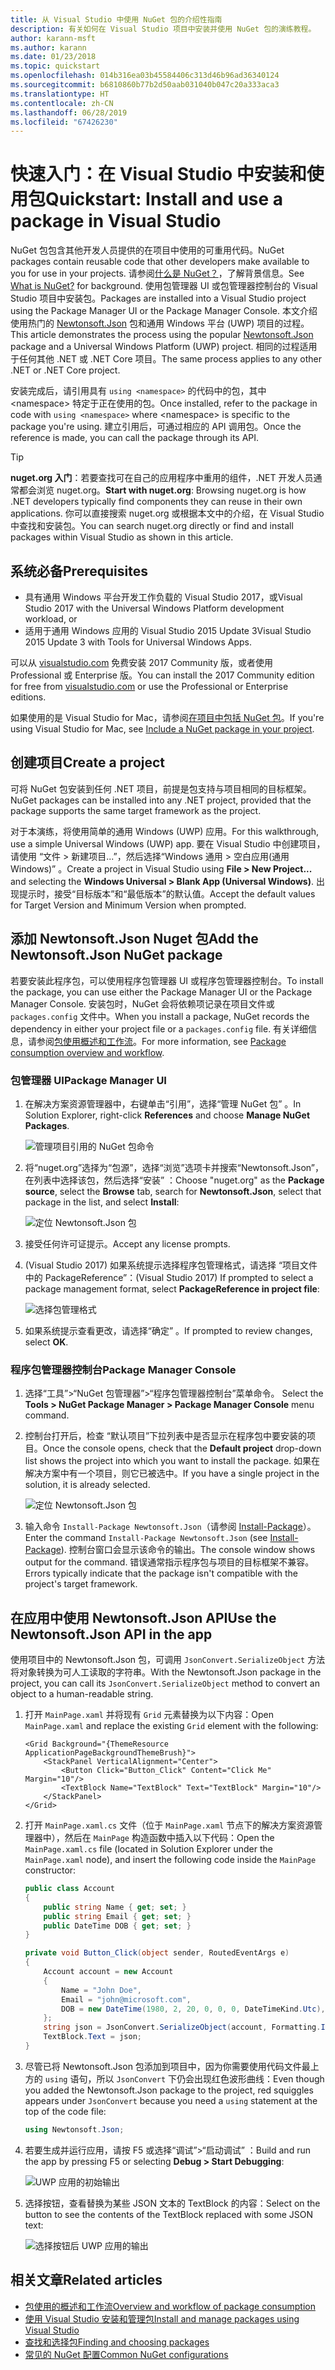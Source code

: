 ```yaml
---
title: 从 Visual Studio 中使用 NuGet 包的介绍性指南
description: 有关如何在 Visual Studio 项目中安装并使用 NuGet 包的演练教程。
author: karann-msft
ms.author: karann
ms.date: 01/23/2018
ms.topic: quickstart
ms.openlocfilehash: 014b316ea03b45584406c313d46b96ad36340124
ms.sourcegitcommit: b6810860b77b2d50aab031040b047c20a333aca3
ms.translationtype: HT
ms.contentlocale: zh-CN
ms.lasthandoff: 06/28/2019
ms.locfileid: "67426230"
---
```

# <a name="quickstart-install-and-use-a-package-in-visual-studio"></a><span data-ttu-id="f554b-103">快速入门：在 Visual Studio 中安装和使用包</span><span class="sxs-lookup"><span data-stu-id="f554b-103">Quickstart: Install and use a package in Visual Studio</span></span>

<span data-ttu-id="f554b-104">NuGet 包包含其他开发人员提供的在项目中使用的可重用代码。</span><span class="sxs-lookup"><span data-stu-id="f554b-104">NuGet packages contain reusable code that other developers make available to you for use in your projects.</span></span> <span data-ttu-id="f554b-105">请参阅[什么是 NuGet？](../What-is-NuGet.md)，了解背景信息。</span><span class="sxs-lookup"><span data-stu-id="f554b-105">See [What is NuGet?](../What-is-NuGet.md) for background.</span></span> <span data-ttu-id="f554b-106">使用包管理器 UI 或包管理器控制台的 Visual Studio 项目中安装包。</span><span class="sxs-lookup"><span data-stu-id="f554b-106">Packages are installed into a Visual Studio project using the Package Manager UI or the Package Manager Console.</span></span> <span data-ttu-id="f554b-107">本文介绍使用热门的 [Newtonsoft.Json](https://www.nuget.org/packages/Newtonsoft.Json/) 包和通用 Windows 平台 (UWP) 项目的过程。</span><span class="sxs-lookup"><span data-stu-id="f554b-107">This article demonstrates the process using the popular [Newtonsoft.Json](https://www.nuget.org/packages/Newtonsoft.Json/) package and a Universal Windows Platform (UWP) project.</span></span> <span data-ttu-id="f554b-108">相同的过程适用于任何其他 .NET 或 .NET Core 项目。</span><span class="sxs-lookup"><span data-stu-id="f554b-108">The same process applies to any other .NET or .NET Core project.</span></span>

<span data-ttu-id="f554b-109">安装完成后，请引用具有 `using <namespace>` 的代码中的包，其中 \<namespace\> 特定于正在使用的包。</span><span class="sxs-lookup"><span data-stu-id="f554b-109">Once installed, refer to the package in code with `using <namespace>` where \<namespace\> is specific to the package you're using.</span></span> <span data-ttu-id="f554b-110">建立引用后，可通过相应的 API 调用包。</span><span class="sxs-lookup"><span data-stu-id="f554b-110">Once the reference is made, you can call the package through its API.</span></span>

> [!Tip]
> <span data-ttu-id="f554b-111">**nuget.org 入门**：若要查找可在自己的应用程序中重用的组件，.NET 开发人员通常都会浏览 nuget.org。</span><span class="sxs-lookup"><span data-stu-id="f554b-111">**Start with nuget.org**: Browsing nuget.org is how .NET developers typically find components they can reuse in their own applications.</span></span> <span data-ttu-id="f554b-112">你可以直接搜索 nuget.org 或根据本文中的介绍，在 Visual Studio 中查找和安装包。</span><span class="sxs-lookup"><span data-stu-id="f554b-112">You can search nuget.org directly or find and install packages within Visual Studio as shown in this article.</span></span>

## <a name="prerequisites"></a><span data-ttu-id="f554b-113">系统必备</span><span class="sxs-lookup"><span data-stu-id="f554b-113">Prerequisites</span></span>

- <span data-ttu-id="f554b-114">具有通用 Windows 平台开发工作负载的 Visual Studio 2017，或</span><span class="sxs-lookup"><span data-stu-id="f554b-114">Visual Studio 2017 with the Universal Windows Platform development workload, or</span></span>
- <span data-ttu-id="f554b-115">适用于通用 Windows 应用的 Visual Studio 2015 Update 3</span><span class="sxs-lookup"><span data-stu-id="f554b-115">Visual Studio 2015 Update 3 with Tools for Universal Windows Apps.</span></span>

<span data-ttu-id="f554b-116">可以从 [visualstudio.com](https://www.visualstudio.com/) 免费安装 2017 Community 版，或者使用 Professional 或 Enterprise 版。</span><span class="sxs-lookup"><span data-stu-id="f554b-116">You can install the 2017 Community edition for free from [visualstudio.com](https://www.visualstudio.com/) or use the Professional or Enterprise editions.</span></span>

<span data-ttu-id="f554b-117">如果使用的是 Visual Studio for Mac，请参阅[在项目中包括 NuGet 包](/visualstudio/mac/nuget-walkthrough)。</span><span class="sxs-lookup"><span data-stu-id="f554b-117">If you're using Visual Studio for Mac, see [Include a NuGet package in your project](/visualstudio/mac/nuget-walkthrough).</span></span>

## <a name="create-a-project"></a><span data-ttu-id="f554b-118">创建项目</span><span class="sxs-lookup"><span data-stu-id="f554b-118">Create a project</span></span>

<span data-ttu-id="f554b-119">可将 NuGet 包安装到任何 .NET 项目，前提是包支持与项目相同的目标框架。</span><span class="sxs-lookup"><span data-stu-id="f554b-119">NuGet packages can be installed into any .NET project, provided that the package supports the same target framework as the project.</span></span>

<span data-ttu-id="f554b-120">对于本演练，将使用简单的通用 Windows (UWP) 应用。</span><span class="sxs-lookup"><span data-stu-id="f554b-120">For this walkthrough, use a simple Universal Windows (UWP) app.</span></span> <span data-ttu-id="f554b-121">要在 Visual Studio 中创建项目，请使用  “文件 > 新建项目...”，然后选择“Windows 通用 > 空白应用(通用 Windows)”  。</span><span class="sxs-lookup"><span data-stu-id="f554b-121">Create a project in Visual Studio using **File > New Project...** and selecting the **Windows Universal > Blank App (Universal Windows)**.</span></span> <span data-ttu-id="f554b-122">出现提示时，接受“目标版本”和“最低版本”的默认值。</span><span class="sxs-lookup"><span data-stu-id="f554b-122">Accept the default values for Target Version and Minimum Version when prompted.</span></span>

## <a name="add-the-newtonsoftjson-nuget-package"></a><span data-ttu-id="f554b-123">添加 Newtonsoft.Json Nuget 包</span><span class="sxs-lookup"><span data-stu-id="f554b-123">Add the Newtonsoft.Json NuGet package</span></span>

<span data-ttu-id="f554b-124">若要安装此程序包，可以使用程序包管理器 UI 或程序包管理器控制台。</span><span class="sxs-lookup"><span data-stu-id="f554b-124">To install the package, you can use either the Package Manager UI or the Package Manager Console.</span></span> <span data-ttu-id="f554b-125">安装包时，NuGet 会将依赖项记录在项目文件或 `packages.config` 文件中。</span><span class="sxs-lookup"><span data-stu-id="f554b-125">When you install a package, NuGet records the dependency in either your project file or a `packages.config` file.</span></span> <span data-ttu-id="f554b-126">有关详细信息，请参阅[包使用概述和工作流](../consume-packages/Overview-and-Workflow.md)。</span><span class="sxs-lookup"><span data-stu-id="f554b-126">For more information, see [Package consumption overview and workflow](../consume-packages/Overview-and-Workflow.md).</span></span>

### <a name="package-manager-ui"></a><span data-ttu-id="f554b-127">包管理器 UI</span><span class="sxs-lookup"><span data-stu-id="f554b-127">Package Manager UI</span></span>

1. <span data-ttu-id="f554b-128">在解决方案资源管理器中，右键单击“引用”，选择“管理 NuGet 包”   。</span><span class="sxs-lookup"><span data-stu-id="f554b-128">In Solution Explorer, right-click **References** and choose **Manage NuGet Packages**.</span></span>

    ![管理项目引用的 NuGet 包命令](media/QS_Use-02-ManageNuGetPackages.png)

1. <span data-ttu-id="f554b-130">将“nuget.org”选择为“包源”，选择“浏览”选项卡并搜索“Newtonsoft.Json”，在列表中选择该包，然后选择“安装”     ：</span><span class="sxs-lookup"><span data-stu-id="f554b-130">Choose "nuget.org" as the **Package source**, select the **Browse** tab, search for **Newtonsoft.Json**, select that package in the list, and select **Install**:</span></span>

    ![定位 Newtonsoft.Json 包](media/QS_Use-03-NewtonsoftJson.png)

1. <span data-ttu-id="f554b-132">接受任何许可证提示。</span><span class="sxs-lookup"><span data-stu-id="f554b-132">Accept any license prompts.</span></span>

1. <span data-ttu-id="f554b-133">(Visual Studio 2017) 如果系统提示选择程序包管理格式，请选择  “项目文件中的 PackageReference”：</span><span class="sxs-lookup"><span data-stu-id="f554b-133">(Visual Studio 2017) If prompted to select a package management format, select **PackageReference in project file**:</span></span>

    ![选择包管理格式](media/QS_Use-03b-SelectFormat.png)

1. <span data-ttu-id="f554b-135">如果系统提示查看更改，请选择“确定”  。</span><span class="sxs-lookup"><span data-stu-id="f554b-135">If prompted to review changes, select **OK**.</span></span>

### <a name="package-manager-console"></a><span data-ttu-id="f554b-136">程序包管理器控制台</span><span class="sxs-lookup"><span data-stu-id="f554b-136">Package Manager Console</span></span>

1. <span data-ttu-id="f554b-137">选择“工具”>“NuGet 包管理器”>“程序包管理器控制台”菜单命令。 </span><span class="sxs-lookup"><span data-stu-id="f554b-137">Select the **Tools > NuGet Package Manager > Package Manager Console** menu command.</span></span>

1. <span data-ttu-id="f554b-138">控制台打开后，检查  “默认项目”下拉列表中是否显示在程序包中要安装的项目。</span><span class="sxs-lookup"><span data-stu-id="f554b-138">Once the console opens, check that the **Default project** drop-down list shows the project into which you want to install the package.</span></span> <span data-ttu-id="f554b-139">如果在解决方案中有一个项目，则它已被选中。</span><span class="sxs-lookup"><span data-stu-id="f554b-139">If you have a single project in the solution, it is already selected.</span></span>

    ![定位 Newtonsoft.Json 包](media/QS_Use-08-Console1.png)

1. <span data-ttu-id="f554b-141">输入命令 `Install-Package Newtonsoft.Json`（请参阅 [Install-Package](../tools/ps-ref-install-package.md)）。</span><span class="sxs-lookup"><span data-stu-id="f554b-141">Enter the command `Install-Package Newtonsoft.Json` (see [Install-Package](../tools/ps-ref-install-package.md)).</span></span> <span data-ttu-id="f554b-142">控制台窗口会显示该命令的输出。</span><span class="sxs-lookup"><span data-stu-id="f554b-142">The console window shows output for the command.</span></span> <span data-ttu-id="f554b-143">错误通常指示程序包与项目的目标框架不兼容。</span><span class="sxs-lookup"><span data-stu-id="f554b-143">Errors typically indicate that the package isn't compatible with the project's target framework.</span></span>

## <a name="use-the-newtonsoftjson-api-in-the-app"></a><span data-ttu-id="f554b-144">在应用中使用 Newtonsoft.Json API</span><span class="sxs-lookup"><span data-stu-id="f554b-144">Use the Newtonsoft.Json API in the app</span></span>

<span data-ttu-id="f554b-145">使用项目中的 Newtonsoft.Json 包，可调用 `JsonConvert.SerializeObject` 方法将对象转换为可人工读取的字符串。</span><span class="sxs-lookup"><span data-stu-id="f554b-145">With the Newtonsoft.Json package in the project, you can call its `JsonConvert.SerializeObject` method to convert an object to a human-readable string.</span></span>

1. <span data-ttu-id="f554b-146">打开 `MainPage.xaml` 并将现有 `Grid` 元素替换为以下内容：</span><span class="sxs-lookup"><span data-stu-id="f554b-146">Open `MainPage.xaml` and replace the existing `Grid` element with the following:</span></span>

    ```xaml
    <Grid Background="{ThemeResource ApplicationPageBackgroundThemeBrush}">
        <StackPanel VerticalAlignment="Center">
            <Button Click="Button_Click" Content="Click Me" Margin="10"/>
            <TextBlock Name="TextBlock" Text="TextBlock" Margin="10"/>
        </StackPanel>
    </Grid>
    ```

1. <span data-ttu-id="f554b-147">打开 `MainPage.xaml.cs` 文件（位于 `MainPage.xaml` 节点下的解决方案资源管理器中），然后在 `MainPage` 构造函数中插入以下代码：</span><span class="sxs-lookup"><span data-stu-id="f554b-147">Open the `MainPage.xaml.cs` file (located in Solution Explorer under the `MainPage.xaml` node), and insert the following code inside the `MainPage` constructor:</span></span>

    ```cs
    public class Account
    {
        public string Name { get; set; }
        public string Email { get; set; }
        public DateTime DOB { get; set; }
    }

    private void Button_Click(object sender, RoutedEventArgs e)
    {
        Account account = new Account
        {
            Name = "John Doe",
            Email = "john@microsoft.com",
            DOB = new DateTime(1980, 2, 20, 0, 0, 0, DateTimeKind.Utc),
        };
        string json = JsonConvert.SerializeObject(account, Formatting.Indented);
        TextBlock.Text = json;
    }
    ```

1. <span data-ttu-id="f554b-148">尽管已将 Newtonsoft.Json 包添加到项目中，因为你需要使用代码文件最上方的 `using` 语句，所以 `JsonConvert` 下仍会出现红色波形曲线：</span><span class="sxs-lookup"><span data-stu-id="f554b-148">Even though you added the Newtonsoft.Json package to the project, red squiggles appears under `JsonConvert` because you need a `using` statement at the top of the code file:</span></span>

    ```cs
    using Newtonsoft.Json;
    ```

1. <span data-ttu-id="f554b-149">若要生成并运行应用，请按 F5 或选择“调试”>“启动调试”  ：</span><span class="sxs-lookup"><span data-stu-id="f554b-149">Build and run the app by pressing F5 or selecting **Debug > Start Debugging**:</span></span>

    ![UWP 应用的初始输出](media/QS_Use-06-AppStart.png)

1. <span data-ttu-id="f554b-151">选择按钮，查看替换为某些 JSON 文本的 TextBlock 的内容：</span><span class="sxs-lookup"><span data-stu-id="f554b-151">Select on the button to see the contents of the TextBlock replaced with some JSON text:</span></span>

    ![选择按钮后 UWP 应用的输出](media/QS_Use-07-AppEnd.png)

## <a name="related-articles"></a><span data-ttu-id="f554b-153">相关文章</span><span class="sxs-lookup"><span data-stu-id="f554b-153">Related articles</span></span>

- [<span data-ttu-id="f554b-154">包使用的概述和工作流</span><span class="sxs-lookup"><span data-stu-id="f554b-154">Overview and workflow of package consumption</span></span>](../consume-packages/overview-and-workflow.md)
- [<span data-ttu-id="f554b-155">使用 Visual Studio 安装和管理包</span><span class="sxs-lookup"><span data-stu-id="f554b-155">Install and manage packages using Visual Studio</span></span>](../tools/package-manager-ui.md)
- [<span data-ttu-id="f554b-156">查找和选择包</span><span class="sxs-lookup"><span data-stu-id="f554b-156">Finding and choosing packages</span></span>](../consume-packages/finding-and-choosing-packages.md)
- [<span data-ttu-id="f554b-157">常见的 NuGet 配置</span><span class="sxs-lookup"><span data-stu-id="f554b-157">Common NuGet configurations</span></span>](../consume-packages/configuring-nuget-behavior.md)
